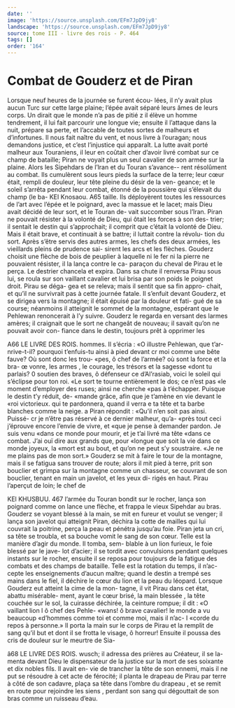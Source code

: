```yaml
---
date: ''
image: 'https://source.unsplash.com/EFm7JpD9jy8'
landscape: 'https://source.unsplash.com/EFm7JpD9jy8'
source: tome III - livre des rois - P. 464
tags: []
order: '164'
---
```


# Combat de Gouderz et de Piran

Lorsque neuf heures de la journée se furent écou- lées, il n’y avait plus aucun Turc sur cette large plaine; l’épée avait séparé leurs âmes de leurs corps.
Un dirait que le monde n’a pas de pitié z il élève un
homme tendrement, il lui fait parcourir une longue vie; ensuite il l’attaque dans la nuit, prépare sa perte, et I’accable de toutes sortes de malheurs et d’infortunes. Il nous fait naître du vent, et nous
livre à l’ouragan; nous demandons justice, et c’est l’injustice qui apparaît. La lutte avait porté malheur
aux Touraniens, il leur en coûtait cher d’avoir livré combat sur ce champ de bataille; Piran ne voyait plus un seul cavalier de son armée sur la plaine. Alors les Sipehdars de l’lran et du Touran s’avance--
rent résolûment au combat. Ils cumulèrent sous leurs pieds la surface de la terre; leur cœur était, rempli de douleur, leur tête pleine du désir de la ven-
geance; et le soleil s’arrêta pendant leur combat, étonné de la poussière qui s’élevait du champ (le ba-
KEI Knosaou. A65 taille. Ils déployèrent toutes les ressources de l’art
avec l’épée et le poignard, avec la massue et le lacet; mais Dieu avait décidé de leur sort, et le Touran de- vait succomber sous l’lran. Piran ne pouvait résister
à la volonté de Dieu, qui ôtait les forces à son des- trier; il sentait le destin qui s’approchait; il comprit que c’était la volonté de Dieu. Mais il était brave,
et continuait à se battre; il luttait contre la révolu- tion du sort.
Après s’être servis des autres armes, les chefs des
deux armées, les vieillards pleins de prudence sai- sirent les arcs et les flèches. Gouderz choisit une flèche de bois de peuplier à laquelle ni le fer ni la pierre ne pouvaient résister, il la lança contre le ca- paraçon du cheval de Pirau et le perça. Le destrier chancela et expira. Dans sa chute il renversa Pirau sous lui, se roula sur son vaillant cavalier et lui brisa par son poids le poignet droit. Pirau se déga- gea et se releva; mais il sentit que sa fin appro- chait, et qu’il ne survivrait pas à cette journée
fatale. Il s’enfuit devant Gouderz, et se dirigea vers la montagne; il était épuisé par la douleur et fati-
gué de sa course; néanmoins il atteignit le sommet de la montagne, espérant que le Pehlewan renoncerait à l’y suivre. Gouderz le regarda en versant des larmes amères; il craignait que le sort ne changeât de nouveau; il savait qu’on ne pouvait avoir con- fiance dans le destin, toujours prêt à opprimer les

A66 LE LIVRE DES ROIS. hommes. Il s’écria : «O illustre Pehlewan, que t’ar-
nrive-t-il? pourquoi t’enfuis-tu ainsi à pied devant
cr moi comme une bête fauve? Où sont donc les trou- «pes, ô chef de l’armée? où sont la force et la bra-
œ vonre, les armes , le courage, les trésors et la sagesse «dont tu parlais? 0 soutien des braves, ô défenseur
ce d’Al’rasiab, voici le soleil qui s’éclipse pour ton roi.
«Le sort te tourne entièrement le dos; ce n’est pas
«le moment d’employer des ruses; ainsi ne cherche «pas à t’échapper. Puisque le destin t’y réduit, de-
«mande grâce, afin que je t’amène en vie devant le
«roi victorieux. qui te pardonnera, quand il verra e ta tête et ta barbe blanches comme la neige. a
Piran répondit : «Qu’il n’en soit pas ainsi. Puissé-
cr je n’être pas réservé à ce dernier malheur, qu’a-
«près tout ceci j’éprouve encore l’envie de vivre, et
«que je pense à demander pardon. Je suis venu «dans ce monde pour mourir, et je t’ai livré ma tête
«dans ce combat. J’ai ouï dire aux grands que, pour «longue que soit la vie dans ce monde joyeux, la «mort est au bout, et qu’on ne peut s’y soustraire.
«Je ne me plains pas de mon sort.»
Gouderz se mit à faire le tour de la montagne, mais il se fatigua sans trouver de route; alors il mit pied à terre, prit son bouclier et grimpa sur la montagne comme un chasseur, se couvrant de son
bouclier, tenant en main un javelot, et les yeux di- rigés en haut. Pirau l’aperçut de loin; le chef de

KEl KHUSBUU. 467 l’armée du Touran bondit sur le rocher, lança son
poignard comme on lance une flèche, et frappa le
vieux Sipehdar au bras. Gouderz se voyant blessé à
la main, se mit en fureur et voulut se venger; il lança son javelot qui atteignit Piran, déchira la cotte
de mailles qui lui couvrait la poitrine, perça la peau et pénétra jusqu’au foie. Piran jeta un cri, sa tête se
troubla, et sa bouche vomit le sang de son cœur. Telle est la manière d’agir du monde. Il tomba, sem- blable à un lion furieux, le foie blessé par le jave-
lot d’acier; il se tordit avec convulsions pendant quelques instants sur le rocher, ensuite il se reposa pour toujours de la fatigue des combats et des champs de bataille. Telle est la rotation du temps, il n’ac- cepte les enseignements d’aucun maître; quand le
destin a trempé ses mains dans le fiel, il déchire le cœur du lion et la peau du léopard.
Lorsque Gouderz eut atteint la cime de la mon- tagne, il vit Pirau dans cet état, abattu misérable- ment, ayant le cœur brisé, la main blessée , la tête couchée sur le sol, la cuirasse déchirée, la ceinture rompue; il dit : «O vaillant lion l ô chef des Pehle- «wans! ô brave cavalier! le monde a vu beaucoup «d’hommes comme toi et comme moi, mais il n’ac- I
«corde du repos à personne.» Il porta la main sur
le corps de Pirau et la remplit de sang qu’il but et dont il se frotta le visage, ô horreur! Ensuite il poussa des cris de douleur sur le meurtre de Sia-

â68 LE LIVRE DES ROIS.
wusch; il adressa des prières au Créateur, il se la- menta devant Dieu le dispensateur de la justice sur la mort de ses soixante et dix nobles fils. Il avait en- vie de trancher la tête de son ennemi, mais il ne put se résoudre à cet acte de férocité; il planta le
drapeau de Pirau par terre à côté de son cadavre,
plaça sa tête dans l’ombre du drapeau , et se remit en
route pour rejoindre les siens , perdant son sang qui dégouttait de son bras comme un ruisseau d’eau.
